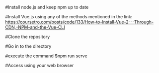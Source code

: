 #Install node.js and keep npm up to date

#Install Vue.js using any of the methods mentioned in the link: https://coursetro.com/posts/code/133/How-to-Install-Vue-2---Through-CDN,-NPM-and-the-Vue-CLI

#Clone the repository

#Go in to the directory

#execute the command $npm run serve 

#Access using your web browser

